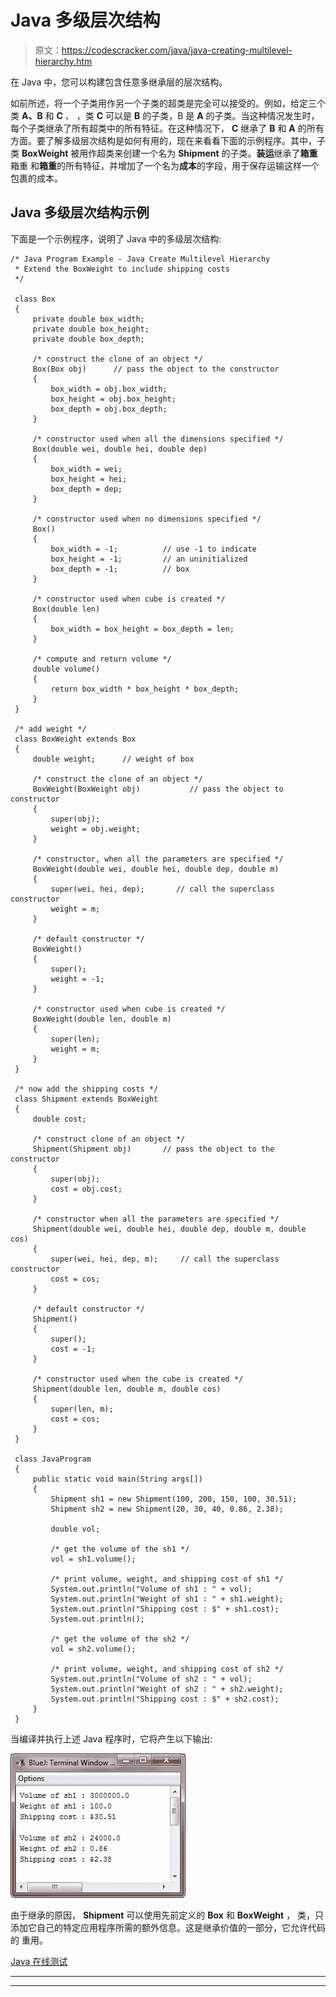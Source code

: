 # Java 多级层次结构

> 原文：<https://codescracker.com/java/java-creating-multilevel-hierarchy.htm>

在 Java 中，您可以构建包含任意多继承层的层次结构。

如前所述，将一个子类用作另一个子类的超类是完全可以接受的。例如，给定三个类 **A、B** 和 **C** 、 ，类 **C** 可以是 **B** 的子类，B 是 **A** 的子类。当这种情况发生时，每个子类继承了所有超类中的所有特征。在这种情况下， **C** 继承了 **B** 和 **A** 的所有方面。要了解多级层次结构是如何有用的，现在来看看下面的示例程序。其中，子类 **BoxWeight** 被用作超类来创建一个名为 **Shipment** 的子类。**装运**继承了**箱重**箱重 和**箱重**的所有特征，并增加了一个名为**成本**的字段，用于保存运输这样一个包裹的成本。

## Java 多级层次结构示例

下面是一个示例程序，说明了 Java 中的多级层次结构:

```
/* Java Program Example - Java Create Multilevel Hierarchy
 * Extend the BoxWeight to include shipping costs 
 */

 class Box
 {
     private double box_width;
     private double box_height;
     private double box_depth;

     /* construct the clone of an object */
     Box(Box obj)      // pass the object to the constructor
     {
         box_width = obj.box_width;
         box_height = obj.box_height;
         box_depth = obj.box_depth;
     }

     /* constructor used when all the dimensions specified */
     Box(double wei, double hei, double dep)
     {
         box_width = wei;
         box_height = hei;
         box_depth = dep;
     }

     /* constructor used when no dimensions specified */
     Box()
     {
         box_width = -1;          // use -1 to indicate
         box_height = -1;         // an uninitialized
         box_depth = -1;          // box
     }

     /* constructor used when cube is created */
     Box(double len)
     {
         box_width = box_height = box_depth = len;
     }

     /* compute and return volume */
     double volume()
     {
         return box_width * box_height * box_depth;
     }
 }

 /* add weight */
 class BoxWeight extends Box
 {
     double weight;      // weight of box

     /* construct the clone of an object */
     BoxWeight(BoxWeight obj)           // pass the object to constructor
     {
         super(obj);
         weight = obj.weight;
     }

     /* constructor, when all the parameters are specified */
     BoxWeight(double wei, double hei, double dep, double m)
     {
         super(wei, hei, dep);       // call the superclass constructor
         weight = m;
     }

     /* default constructor */
     BoxWeight()
     {
         super();
         weight = -1;
     }

     /* constructor used when cube is created */
     BoxWeight(double len, double m)
     {
         super(len);
         weight = m;
     }
 }

 /* now add the shipping costs */
 class Shipment extends BoxWeight
 {
     double cost;

     /* construct clone of an object */
     Shipment(Shipment obj)       // pass the object to the constructor
     {
         super(obj);
         cost = obj.cost;
     }

     /* constructor when all the parameters are specified */
     Shipment(double wei, double hei, double dep, double m, double cos)
     {
         super(wei, hei, dep, m);     // call the superclass constructor
         cost = cos;
     }

     /* default constructor */
     Shipment()
     {
         super();
         cost = -1;
     }

     /* constructor used when the cube is created */
     Shipment(double len, double m, double cos)
     {
         super(len, m);
         cost = cos;
     }
 }    

 class JavaProgram
 {
     public static void main(String args[])
     {
         Shipment sh1 = new Shipment(100, 200, 150, 100, 30.51);
         Shipment sh2 = new Shipment(20, 30, 40, 0.86, 2.38);

         double vol;

         /* get the volume of the sh1 */
         vol = sh1.volume();

         /* print volume, weight, and shipping cost of sh1 */
         System.out.println("Volume of sh1 : " + vol);
         System.out.println("Weight of sh1 : " + sh1.weight);
         System.out.println("Shipping cost : $" + sh1.cost);
         System.out.println();

         /* get the volume of the sh2 */
         vol = sh2.volume();

         /* print volume, weight, and shipping cost of sh2 */
         System.out.println("Volume of sh2 : " + vol);
         System.out.println("Weight of sh2 : " + sh2.weight);
         System.out.println("Shipping cost : $" + sh2.cost);
     }
 }
```

当编译并执行上述 Java 程序时，它将产生以下输出:

![java create multilevel hierarchy](img/064b2b6662a375f90a81fc3d502137e2.png)

由于继承的原因， **Shipment** 可以使用先前定义的 **Box** 和 **BoxWeight** ， 类，只添加它自己的特定应用程序所需的额外信息。这是继承价值的一部分，它允许代码的 重用。

[Java 在线测试](/exam/showtest.php?subid=1)

* * *

* * *